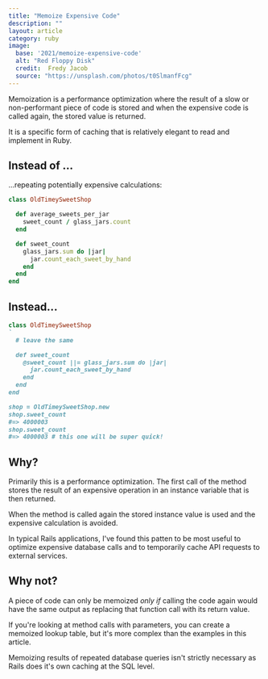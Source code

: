 ```yaml
---
title: "Memoize Expensive Code"
description: ""
layout: article
category: ruby
image:
  base: '2021/memoize-expensive-code'
  alt: "Red Floppy Disk"
  credit:  Fredy Jacob
  source: "https://unsplash.com/photos/t0SlmanfFcg"
---
```


Memoization is a performance optimization where the result of a slow or non-performant piece of code is stored and when the expensive code is called again, the stored value is returned.

It is a specific form of caching that is relatively elegant to read and implement in Ruby.


## Instead of ...

...repeating potentially expensive calculations:

```ruby
class OldTimeySweetShop

  def average_sweets_per_jar
    sweet_count / glass_jars.count
  end

  def sweet_count
    glass_jars.sum do |jar|
      jar.count_each_sweet_by_hand
    end
  end
end
```


## Instead...

```ruby
class OldTimeySweetShop
`
  # leave the same

  def sweet_count
    @sweet_count ||= glass_jars.sum do |jar|
      jar.count_each_sweet_by_hand
    end
  end
end

shop = OldTimeySweetShop.new
shop.sweet_count
#=> 4000003
shop.sweet_count
#=> 4000003 # this one will be super quick!
```


## Why?

Primarily this is a performance optimization. The first call of the method stores the result of an expensive operation in an instance variable that is then returned.

When the method is called again the stored instance value is used and the expensive calculation is avoided.

In typical Rails applications, I've found this patten to be most useful to optimize expensive database calls and to temporarily cache API requests to external services.


## Why not?

A piece of code can only be memoized _only if_ calling the code again would have the same output as replacing that function call with its return value.

If you're looking at method calls with parameters, you can create a memoized lookup table, but it's more complex than the examples in this article.

Memoizing results of repeated database queries isn't strictly necessary as Rails does it's own caching at the SQL level.